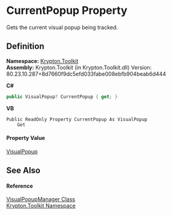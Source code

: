 # CurrentPopup Property


Gets the current visual popup being tracked.



## Definition
**Namespace:** <a href="79d2eac2-21f4-54ff-7552-b20c33c30600.md">Krypton.Toolkit</a>  
**Assembly:** Krypton.Toolkit (in Krypton.Toolkit.dll) Version: 80.23.10.287+8d7660f9dc5efd033fabe008ebfb904beab6d444

**C#**
``` C#
public VisualPopup? CurrentPopup { get; }
```
**VB**
``` VB
Public ReadOnly Property CurrentPopup As VisualPopup
	Get
```



#### Property Value
<a href="65480817-09a3-f777-b651-c6e7d4b29f93.md">VisualPopup</a>

## See Also


#### Reference
<a href="66187423-959b-b55a-dfeb-351062c21bdf.md">VisualPopupManager Class</a>  
<a href="79d2eac2-21f4-54ff-7552-b20c33c30600.md">Krypton.Toolkit Namespace</a>  
